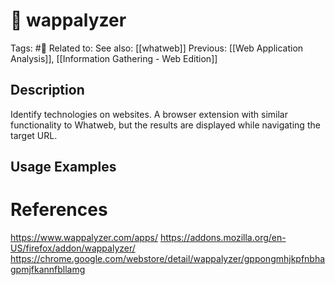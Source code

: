 # 💢 wappalyzer

Tags: #💢
Related to: 
See also: [[whatweb]]
Previous: [[Web Application Analysis]], [[Information Gathering - Web Edition]]

## Description

Identify technologies on websites. A browser extension with similar functionality to Whatweb, but the results are displayed while navigating the target URL.

## Usage Examples

# References

https://www.wappalyzer.com/apps/
https://addons.mozilla.org/en-US/firefox/addon/wappalyzer/
https://chrome.google.com/webstore/detail/wappalyzer/gppongmhjkpfnbhagpmjfkannfbllamg